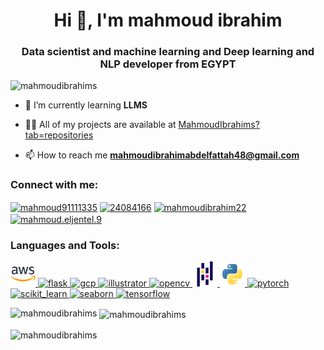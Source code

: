 <h1 align="center">Hi 👋, I'm mahmoud ibrahim</h1>
<h3 align="center">Data scientist and machine learning and Deep learning and NLP developer from EGYPT</h3>

<p align="left"> <img src="https://komarev.com/ghpvc/?username=mahmoudibrahims&label=Profile%20views&color=0e75b6&style=flat" alt="mahmoudibrahims" /> </p>

- 🌱 I’m currently learning **LLMS**

- 👨‍💻 All of my projects are available at [MahmoudIbrahims?tab=repositories](MahmoudIbrahims?tab=repositories)

- 📫 How to reach me **mahmoudibrahimabdelfattah48@gmail.com**

<h3 align="left">Connect with me:</h3>
<p align="left">
<a href="https://twitter.com/mahmoud91111335" target="blank"><img align="center" src="https://raw.githubusercontent.com/rahuldkjain/github-profile-readme-generator/master/src/images/icons/Social/twitter.svg" alt="mahmoud91111335" height="30" width="40" /></a>
<a href="https://stackoverflow.com/users/24084166" target="blank"><img align="center" src="https://raw.githubusercontent.com/rahuldkjain/github-profile-readme-generator/master/src/images/icons/Social/stack-overflow.svg" alt="24084166" height="30" width="40" /></a>
<a href="https://kaggle.com/mahmoudibrahim22" target="blank"><img align="center" src="https://raw.githubusercontent.com/rahuldkjain/github-profile-readme-generator/master/src/images/icons/Social/kaggle.svg" alt="mahmoudibrahim22" height="30" width="40" /></a>
<a href="https://fb.com/mahmoud.eljentel.9" target="blank"><img align="center" src="https://raw.githubusercontent.com/rahuldkjain/github-profile-readme-generator/master/src/images/icons/Social/facebook.svg" alt="mahmoud.eljentel.9" height="30" width="40" /></a>
</p>

<h3 align="left">Languages and Tools:</h3>
<p align="left"> <a href="https://aws.amazon.com" target="_blank" rel="noreferrer"> <img src="https://raw.githubusercontent.com/devicons/devicon/master/icons/amazonwebservices/amazonwebservices-original-wordmark.svg" alt="aws" width="40" height="40"/> </a> <a href="https://flask.palletsprojects.com/" target="_blank" rel="noreferrer"> <img src="https://www.vectorlogo.zone/logos/pocoo_flask/pocoo_flask-icon.svg" alt="flask" width="40" height="40"/> </a> <a href="https://cloud.google.com" target="_blank" rel="noreferrer"> <img src="https://www.vectorlogo.zone/logos/google_cloud/google_cloud-icon.svg" alt="gcp" width="40" height="40"/> </a> <a href="https://www.adobe.com/in/products/illustrator.html" target="_blank" rel="noreferrer"> <img src="https://www.vectorlogo.zone/logos/adobe_illustrator/adobe_illustrator-icon.svg" alt="illustrator" width="40" height="40"/> </a> <a href="https://opencv.org/" target="_blank" rel="noreferrer"> <img src="https://www.vectorlogo.zone/logos/opencv/opencv-icon.svg" alt="opencv" width="40" height="40"/> </a> <a href="https://pandas.pydata.org/" target="_blank" rel="noreferrer"> <img src="https://raw.githubusercontent.com/devicons/devicon/2ae2a900d2f041da66e950e4d48052658d850630/icons/pandas/pandas-original.svg" alt="pandas" width="40" height="40"/> </a> <a href="https://www.python.org" target="_blank" rel="noreferrer"> <img src="https://raw.githubusercontent.com/devicons/devicon/master/icons/python/python-original.svg" alt="python" width="40" height="40"/> </a> <a href="https://pytorch.org/" target="_blank" rel="noreferrer"> <img src="https://www.vectorlogo.zone/logos/pytorch/pytorch-icon.svg" alt="pytorch" width="40" height="40"/> </a> <a href="https://scikit-learn.org/" target="_blank" rel="noreferrer"> <img src="https://upload.wikimedia.org/wikipedia/commons/0/05/Scikit_learn_logo_small.svg" alt="scikit_learn" width="40" height="40"/> </a> <a href="https://seaborn.pydata.org/" target="_blank" rel="noreferrer"> <img src="https://seaborn.pydata.org/_images/logo-mark-lightbg.svg" alt="seaborn" width="40" height="40"/> </a> <a href="https://www.tensorflow.org" target="_blank" rel="noreferrer"> <img src="https://www.vectorlogo.zone/logos/tensorflow/tensorflow-icon.svg" alt="tensorflow" width="40" height="40"/> </a> </p>

<p><img align="left" src="https://github-readme-stats.vercel.app/api/top-langs?username=mahmoudibrahims&show_icons=true&locale=en&layout=compact" alt="mahmoudibrahims" /></p>

<p>&nbsp;<img align="center" src="https://github-readme-stats.vercel.app/api?username=mahmoudibrahims&show_icons=true&locale=en" alt="mahmoudibrahims" /></p>

<p><img align="center" src="https://github-readme-streak-stats.herokuapp.com/?user=mahmoudibrahims&" alt="mahmoudibrahims" /></p>





